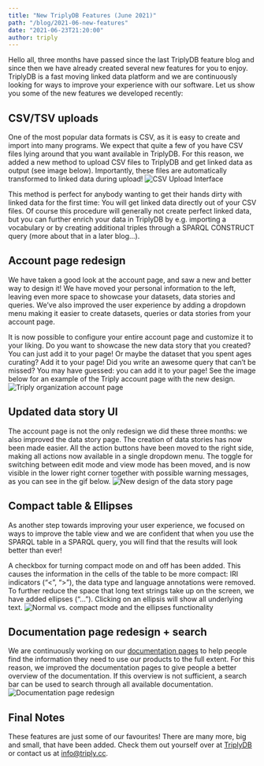 ```yaml
---
title: "New TriplyDB Features (June 2021)"
path: "/blog/2021-06-new-features"
date: "2021-06-23T21:20:00"
author: triply
---
```


Hello all, three months have passed since the last TriplyDB feature blog and since then we have already created several new features for you to enjoy. TriplyDB is a fast moving linked data platform and we are continuously looking for ways to improve your experience with our software. Let us show you some of the new features we developed recently:

## CSV/TSV uploads
One of the most popular data formats is CSV, as it is easy to create and import into many programs. We expect that quite a few of you have CSV files lying around that you want available in TriplyDB. For this reason, we added a new method to upload CSV files to TriplyDB and get linked data as output (see image below). Importantly, these files are automatically transformed to linked data during upload!
![CSV Upload Interface](csv-tsv-upload.png)

This method is perfect for anybody wanting to get their hands dirty with linked data for the first time: You will get linked data directly out of your CSV files. Of course this procedure will generally not create perfect linked data, but you can further enrich your data in TriplyDB by e.g. importing a vocabulary or by creating additional triples through a SPARQL CONSTRUCT query (more about that in a later blog...).

## Account page redesign
We have taken a good look at the account page, and saw a new and better way to design it! We have moved your personal information to the left, leaving even more space to showcase your datasets, data stories and queries. We’ve also improved the user experience by adding a dropdown menu making it easier to create datasets, queries or data stories from your account page.

It is now possible to configure your entire account page and customize it to your liking. Do you want to showcase the new data story that you created? You can just add it to your page! Or maybe the dataset that you spent ages curating? Add it to your page! Did you write an awesome query that can’t be missed? You may have guessed: you can add it to your page! See the image below for an example of the Triply account page with the new design.
![Triply organization account page](account-page.png)

## Updated data story UI
The account page is not the only redesign we did these three months: we also improved the data story page. The creation of data stories has now been made easier. All the action buttons have been moved to the right side, making all actions now available in a single dropdown menu. The toggle for switching between edit mode and view mode has been moved, and is now visible in the lower right corner together with possible warning messages, as you can see in the gif below.
![New design of the data story page](data-story-page-design.gif)

## Compact table & Ellipses 
As another step towards improving your user experience, we focused on ways to improve the table view and we are confident that when you use the SPARQL table in a SPARQL query, you will find that the results will look better than ever!

A checkbox for turning compact mode on and off has been added. This causes the information in the cells of the table to be more compact: IRI indicators (“<”, “>”), the data type and language annotations were removed. To further reduce the space that long text strings take up on the screen, we have added ellipses (“...”). Clicking on an ellipsis will show all underlying text.
![Normal vs. compact mode and the ellipses functionality](compact-mode.gif)

## Documentation page redesign + search
We are continuously working on our [documentation pages][] to help people find the information they need to use our products to the full extent. For this reason, we improved the documentation pages to give people a better overview of the documentation. If this overview is not sufficient, a search bar can be used to search through all available documentation.
![Documentation page redesign](documentation-page-redesign.png)

## Final Notes
These features are just some of our favourites! There are many more, big and small, that have been added. Check them out yourself over at [TriplyDB][] or contact us at [info@triply.cc][]. 


[documentation pages]: https://triply.cc/docs
[TriplyDB]: https://triplydb.com
[info@triply.cc]: mailto:info@triply.cc
